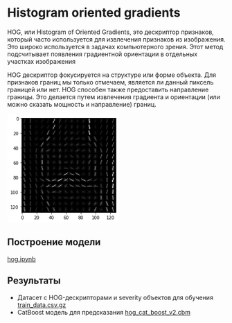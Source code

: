 # Histogram oriented gradients

HOG, или Histogram of Oriented Gradients, это дескриптор признаков, который часто используется для извлечения признаков из изображения. Это широко используется в задачах компьютерного зрения. Этот метод подсчитывает появления градиентной ориентации в отдельных участках изображения

HOG дескриптор фокусируется на структуре или форме объекта. Для признаков границ мы только отмечаем, является ли данный пиксель границей или нет. HOG способен также предоставить направление границы. Это делается путем извлечения градиента и ориентации (или можно сказать мощность и направление) границ.

![hog_example!](img/hog.png)

## Построение модели

[hog.ipynb](hog.ipynb)

## Результаты

* Датасет с HOG-дескрипторами и severity объектов для обучения
[train_data.csv.gz](https://storage.yandexcloud.net/tnn-hse-medtech/csv/train_data.csv.gz)
* CatBoost модель для предсказания [hog_cat_boost_v2.cbm](https://storage.yandexcloud.net/tnn-hse-medtech/models/hog_cat_boost_v2.cbm)
